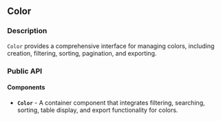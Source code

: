 ## Color

### Description

`Color` provides a comprehensive interface for managing colors, including creation, filtering, sorting, pagination, and exporting.

### Public API

#### Components

-   **`Color`** - A container component that integrates filtering, searching, sorting, table display, and export functionality for colors.

